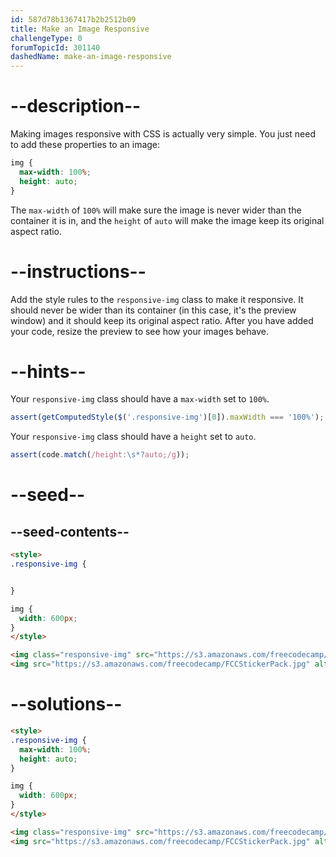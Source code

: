```yaml
---
id: 587d78b1367417b2b2512b09
title: Make an Image Responsive
challengeType: 0
forumTopicId: 301140
dashedName: make-an-image-responsive
---
```


# --description--

Making images responsive with CSS is actually very simple. You just need to add these properties to an image:

```css
img {
  max-width: 100%;
  height: auto;
}
```

The `max-width` of `100%` will make sure the image is never wider than the container it is in, and the `height` of `auto` will make the image keep its original aspect ratio.

# --instructions--

Add the style rules to the `responsive-img` class to make it responsive. It should never be wider than its container (in this case, it's the preview window) and it should keep its original aspect ratio. After you have added your code, resize the preview to see how your images behave.

# --hints--

Your `responsive-img` class should have a `max-width` set to `100%`.

```js
assert(getComputedStyle($('.responsive-img')[0]).maxWidth === '100%');
```

Your `responsive-img` class should have a `height` set to `auto`.

```js
assert(code.match(/height:\s*?auto;/g));
```

# --seed--

## --seed-contents--

```html
<style>
.responsive-img {


}

img {
  width: 600px;
}
</style>

<img class="responsive-img" src="https://s3.amazonaws.com/freecodecamp/FCCStickerPack.jpg" alt="freeCodeCamp stickers set">
<img src="https://s3.amazonaws.com/freecodecamp/FCCStickerPack.jpg" alt="freeCodeCamp stickers set">
```

# --solutions--

```html
<style>
.responsive-img {
  max-width: 100%;
  height: auto;
}

img {
  width: 600px;
}
</style>

<img class="responsive-img" src="https://s3.amazonaws.com/freecodecamp/FCCStickerPack.jpg" alt="freeCodeCamp stickers set">
<img src="https://s3.amazonaws.com/freecodecamp/FCCStickerPack.jpg" alt="freeCodeCamp stickers set">
```
